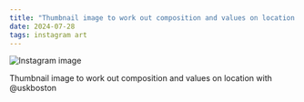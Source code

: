 ```yaml
---
title: "Thumbnail image to work out composition and values on location with @uskboston"
date: 2024-07-28
tags: instagram art
---
```


![Instagram image](/media/452496698_1529927717909665_7232012889352623305_n_17926241681924873.jpg)

Thumbnail image to work out composition and values on location with @uskboston
